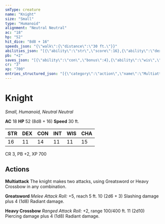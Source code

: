 ```yaml
---
smType: creature
name: "Knight"
size: "Small"
type: "Humanoid"
alignment: "Neutral Neutral"
ac: "18"
hp: "52"
hit_dice: "8d8 + 16"
speeds_json: "{\"walk\":{\"distance\":\"30 ft.\"}}"
abilities_json: "[{\"ability\":\"str\",\"score\":16},{\"ability\":\"dex\",\"score\":11},{\"ability\":\"con\",\"score\":14},{\"ability\":\"int\",\"score\":11},{\"ability\":\"wis\",\"score\":11},{\"ability\":\"cha\",\"score\":15}]"
pb: "+2"
saves_json: "[{\"ability\":\"con\",\"bonus\":4},{\"ability\":\"wis\",\"bonus\":2}]"
cr: "3"
xp: "700"
entries_structured_json: "[{\"category\":\"action\",\"name\":\"Multiattack\",\"text\":\"The knight makes two attacks, using Greatsword or Heavy Crossbow in any combination.\"},{\"category\":\"action\",\"name\":\"Greatsword\",\"text\":\"*Melee Attack Roll:* +5, reach 5 ft. 10 (2d6 + 3) Slashing damage plus 4 (1d8) Radiant damage.\"},{\"category\":\"action\",\"name\":\"Heavy Crossbow\",\"text\":\"*Ranged Attack Roll:* +2, range 100/400 ft. 11 (2d10) Piercing damage plus 4 (1d8) Radiant damage.\"}]"
---
```


# Knight
*Small, Humanoid, Neutral Neutral*

**AC** 18
**HP** 52 (8d8 + 16)
**Speed** 30 ft.

| STR | DEX | CON | INT | WIS | CHA |
| --- | --- | --- | --- | --- | --- |
| 16 | 11 | 14 | 11 | 11 | 15 |

CR 3, PB +2, XP 700

## Actions

**Multiattack**
The knight makes two attacks, using Greatsword or Heavy Crossbow in any combination.

**Greatsword**
*Melee Attack Roll:* +5, reach 5 ft. 10 (2d6 + 3) Slashing damage plus 4 (1d8) Radiant damage.

**Heavy Crossbow**
*Ranged Attack Roll:* +2, range 100/400 ft. 11 (2d10) Piercing damage plus 4 (1d8) Radiant damage.
